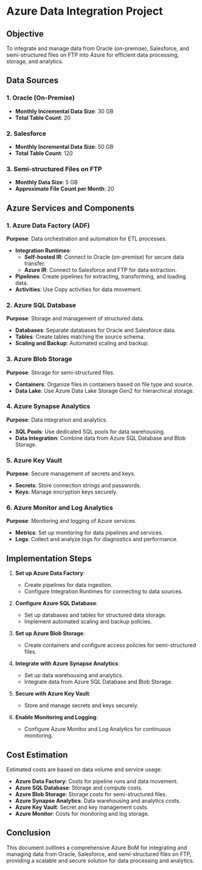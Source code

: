 # Azure Data Integration Project

## Objective
To integrate and manage data from Oracle (on-premise), Salesforce, and semi-structured files on FTP into Azure for efficient data processing, storage, and analytics.

## Data Sources

### 1. Oracle (On-Premise)
- **Monthly Incremental Data Size**: 30 GB
- **Total Table Count**: 20

### 2. Salesforce
- **Monthly Incremental Data Size**: 50 GB
- **Total Table Count**: 120

### 3. Semi-structured Files on FTP
- **Monthly Data Size**: 5 GB
- **Approximate File Count per Month**: 20

## Azure Services and Components

### 1. Azure Data Factory (ADF)
**Purpose**: Data orchestration and automation for ETL processes.

- **Integration Runtimes**:
  - **Self-hosted IR**: Connect to Oracle (on-premise) for secure data transfer.
  - **Azure IR**: Connect to Salesforce and FTP for data extraction.
- **Pipelines**: Create pipelines for extracting, transforming, and loading data.
- **Activities**: Use Copy activities for data movement.

### 2. Azure SQL Database
**Purpose**: Storage and management of structured data.

- **Databases**: Separate databases for Oracle and Salesforce data.
- **Tables**: Create tables matching the source schema.
- **Scaling and Backup**: Automated scaling and backup.

### 3. Azure Blob Storage
**Purpose**: Storage for semi-structured files.

- **Containers**: Organize files in containers based on file type and source.
- **Data Lake**: Use Azure Data Lake Storage Gen2 for hierarchical storage.

### 4. Azure Synapse Analytics
**Purpose**: Data integration and analytics.

- **SQL Pools**: Use dedicated SQL pools for data warehousing.
- **Data Integration**: Combine data from Azure SQL Database and Blob Storage.

### 5. Azure Key Vault
**Purpose**: Secure management of secrets and keys.

- **Secrets**: Store connection strings and passwords.
- **Keys**: Manage encryption keys securely.

### 6. Azure Monitor and Log Analytics
**Purpose**: Monitoring and logging of Azure services.

- **Metrics**: Set up monitoring for data pipelines and services.
- **Logs**: Collect and analyze logs for diagnostics and performance.

## Implementation Steps

1. **Set up Azure Data Factory**:
   - Create pipelines for data ingestion.
   - Configure Integration Runtimes for connecting to data sources.

2. **Configure Azure SQL Database**:
   - Set up databases and tables for structured data storage.
   - Implement automated scaling and backup policies.

3. **Set up Azure Blob Storage**:
   - Create containers and configure access policies for semi-structured files.

4. **Integrate with Azure Synapse Analytics**:
   - Set up data warehousing and analytics.
   - Integrate data from Azure SQL Database and Blob Storage.

5. **Secure with Azure Key Vault**:
   - Store and manage secrets and keys securely.

6. **Enable Monitoring and Logging**:
   - Configure Azure Monitor and Log Analytics for continuous monitoring.

## Cost Estimation
Estimated costs are based on data volume and service usage:

- **Azure Data Factory**: Costs for pipeline runs and data movement.
- **Azure SQL Database**: Storage and compute costs.
- **Azure Blob Storage**: Storage costs for semi-structured files.
- **Azure Synapse Analytics**: Data warehousing and analytics costs.
- **Azure Key Vault**: Secret and key management costs.
- **Azure Monitor**: Costs for monitoring and log storage.



## Conclusion
This document outlines a comprehensive Azure BoM for integrating and managing data from Oracle, Salesforce, and semi-structured files on FTP, providing a scalable and secure solution for data processing and analytics.

